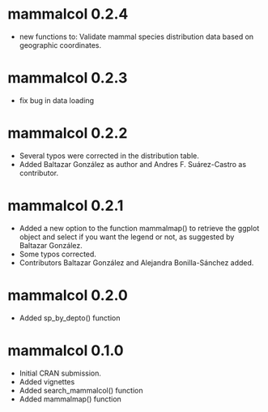 # mammalcol 0.2.4

* new functions to: Validate mammal species distribution data based on geographic coordinates.

# mammalcol 0.2.3

* fix bug in data loading

# mammalcol 0.2.2

* Several typos were corrected in the distribution table.    
* Added Baltazar González as author and Andres F. Suárez-Castro as contributor.

# mammalcol 0.2.1

* Added a new option to the function mammalmap() to retrieve the ggplot object and select if you want the legend or not, as suggested by Baltazar González.
* Some typos corrected.
* Contributors Baltazar González and Alejandra Bonilla-Sánchez added.


# mammalcol 0.2.0

* Added sp_by_depto() function

# mammalcol 0.1.0

* Initial CRAN submission.
* Added vignettes
* Added search_mammalcol() function
* Added mammalmap() function

